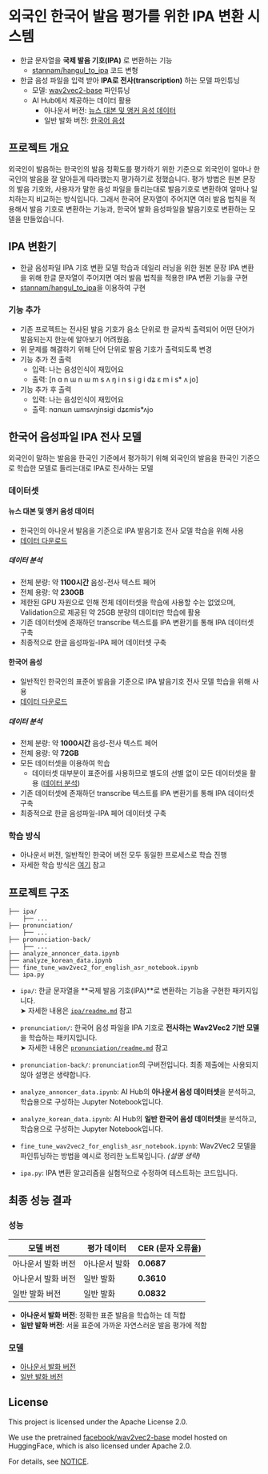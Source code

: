 # 외국인 한국어 발음 평가를 위한 IPA 변환 시스템

- 한글 문자열을 **국제 발음 기호(IPA)** 로 변환하는 기능
  - [stannam/hangul_to_ipa](https://github.com/stannam/hangul_to_ipa?tab=MIT-1-ov-file) 코드 변형
- 한글 음성 파일을 입력 받아 **IPA로 전사(transcription)** 하는 모델 파인튜닝
  - 모델: [wav2vec2-base](https://huggingface.co/facebook/wav2vec2-base) 파인튜닝
  - AI Hub에서 제공하는 데이터 활용
    - 아나운서 버전: 
    [뉴스 대본 및 앵커 음성 데이터](https://www.aihub.or.kr/aihubdata/data/view.do?currMenu=115&topMenu=100&aihubDataSe=data&dataSetSn=71557)
    - 일반 발화 버전: 
        [한국어 음성](https://www.aihub.or.kr/aihubdata/data/view.do?currMenu=&topMenu=&aihubDataSe=data&dataSetSn=123)

## 프로젝트 개요

외국인이 발음하는 한국인의 발음 정확도를 평가하기 위한 기준으로 외국인이 얼마나 한국인의 발음을 잘 알아듣게 따라했는지 평가하기로 정했습니다. 평가 방법은 원본 문장의 발음 기호와, 사용자가 말한 음성 파일을 들리는대로 발음기호로 변환하여 얼마나 일치하는지 비교하는 방식입니다. 그래서 한국어 문자열이 주어지면 여러 발음 법칙을 적용해서 발음 기호로 변환하는 기능과, 한국어 발화 음성파일을 발음기호로 변환하는 모델을 만들었습니다.


## IPA 변환기

- 한글 음성파일 IPA 기호 변환 모델 학습과 데일리 러닝을 위한 원본 문장 IPA 변환을 위해 한글 문자열이 주어지면 여러 발음 법칙을 적용한 IPA 변환 기능을 구현
- [stannam/hangul_to_ipa](https://github.com/stannam/hangul_to_ipa)을 이용하여 구현

### 기능 추가

- 기존 프로젝트는 전사된 발음 기호가 음소 단위로 한 글자씩 출력되어 어떤 단어가 발음되는지 한눈에 알아보기 어려웠음.
- 위 문제를 해결하기 위해 단어 단위로 발음 기호가 출력되도록 변경
- 기능 추가 전 출력
  - 입력: 나는 음성인식이 재밌어요 
  - 출력: [n ɑ n ɯ n ɯ m s ʌ ŋ i n s i ɡ i dʑ ɛ m i s* ʌ jo]
- 기능 추가 후 출력
  - 입력: 나는 음성인식이 재밌어요 
  - 출력: nɑnɯn ɯmsʌŋinsiɡi dʑɛmis*ʌjo


## 한국어 음성파일 IPA 전사 모델

외국인이 말하는 발음을 한국인 기준에서 평가하기 위해 외국인의 발음을 한국인 기준으로 학습한 모델로 들리는대로 IPA로 전사하는 모델

### 데이터셋

#### 뉴스 대본 및 앵커 음성 데이터

- 한국인의 아나운서 발음을 기준으로 IPA 발음기호 전사 모델 학습을 위해 사용
- [데이터 다운로드](https://www.aihub.or.kr/aihubdata/data/view.do?currMenu=115&topMenu=100&aihubDataSe=data&dataSetSn=71557)

##### 데이터 분석

- 전체 분량: 약 **1100시간** 음성-전사 텍스트 페어
- 전체 용량: 약 **230GB**
- 제한된 GPU 자원으로 인해 전체 데이터셋을 학습에 사용할 수는 없었으며, Validation으로 제공된 약 25GB 분량의 데이터만 학습에 활용
- 기존 데이터셋에 존재하던 transcribe 텍스트를 IPA 변환기를 통해 IPA 데이터셋 구축
- 최종적으로 한글 음성파일-IPA 페어 데이터셋 구축

#### 한국어 음성

- 일반적인 한국인의 표준어 발음을 기준으로 IPA 발음기호 전사 모델 학습을 위해 사용
- [데이터 다운로드](https://www.aihub.or.kr/aihubdata/data/view.do?currMenu=&topMenu=&aihubDataSe=data&dataSetSn=123)

##### 데이터 분석

- 전체 분량: 약 **1000시간** 음성-전사 텍스트 페어
- 전체 용량: 약 **72GB**
- 모든 데이터셋을 이용하여 학습
  - 데이터셋 대부분이 표준어를 사용하므로 별도의 선별 없이 모든 데이터셋을 활용 ([데이터 분석](https://www.mdpi.com/2076-3417/10/19/6936))
- 기존 데이터셋에 존재하던 transcribe 텍스트를 IPA 변환기를 통해 IPA 데이터셋 구축
- 최종적으로 한글 음성파일-IPA 페어 데이터셋 구축


### 학습 방식

- 아나운서 버전, 일반적인 한국어 버전 모두 동일한 프로세스로 학습 진행
- 자세한 학습 방식은 [여기](/pronunciation/readme.md) 참고


## 프로젝트 구조

```text
├── ipa/
    ├── ...
├── pronunciation/
    ├── ...
├── pronunciation-back/
    ├── ...
├── analyze_annoncer_data.ipynb
├── analyze_korean_data.ipynb
├── fine_tune_wav2vec2_for_english_asr_notebook.ipynb
└── ipa.py
```

- `ipa/`: 
  한글 문자열을 **국제 발음 기호(IPA)**로 변환하는 기능을 구현한 패키지입니다.  
  ➤ 자세한 내용은 [`ipa/readme.md`](ipa/readme.md) 참고

- `pronunciation/`: 
  한국어 음성 파일을 IPA 기호로 **전사하는 Wav2Vec2 기반 모델**을 학습하는 패키지입니다.  
  ➤ 자세한 내용은 [`pronunciation/readme.md`](pronunciation/readme.md) 참고

- `pronunciation-back/`: 
  `pronunciation`의 구버전입니다. 최종 제출에는 사용되지 않아 설명은 생략합니다.

- `analyze_annoncer_data.ipynb`: 
  AI Hub의 **아나운서 음성 데이터셋**을 분석하고, 학습용으로 구성하는 Jupyter Notebook입니다.

- `analyze_korean_data.ipynb`: 
  AI Hub의 **일반 한국어 음성 데이터셋**을 분석하고, 학습용으로 구성하는 Jupyter Notebook입니다.

- `fine_tune_wav2vec2_for_english_asr_notebook.ipynb`: 
  Wav2Vec2 모델을 파인튜닝하는 방법을 예시로 정리한 노트북입니다. *(설명 생략)*

- `ipa.py`: 
  IPA 변환 알고리즘을 실험적으로 수정하여 테스트하는 코드입니다.



## 최종 성능 결과

### 성능

| 모델 버전         | 평가 데이터      | CER (문자 오류율) |
|------------------|------------------|-------------------|
| 아나운서 발화 버전 | 아나운서 발화     | **0.0687**         |
| 아나운서 발화 버전 | 일반 발화         | **0.3610**         |
| 일반 발화 버전     | 일반 발화         | **0.0832**         |

- **아나운서 발화 버전**: 정확한 표준 발음을 학습하는 데 적합  
- **일반 발화 버전**: 서울 표준에 가까운 자연스러운 발음 평가에 적합

### 모델

- [아나운서 발화 버전](https://huggingface.co/icig/announcer-korean-ipa-translation)
- [일반 발화 버전](https://huggingface.co/icig/normal-korean-ipa-translation)


## License

This project is licensed under the Apache License 2.0.

We use the pretrained [facebook/wav2vec2-base](https://huggingface.co/facebook/wav2vec2-base) model hosted on HuggingFace, which is also licensed under Apache 2.0.

For details, see [NOTICE](/NOTICE).
